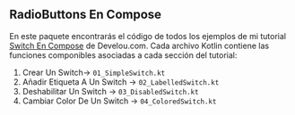 
## RadioButtons En Compose  

En este paquete encontrarás el código de todos los ejemplos de mi tutorial [Switch En Compose](https://www.develou.com/switch-en-compose/) de Develou.com.
Cada archivo Kotlin contiene las funciones componibles asociadas a cada sección del tutorial:  

1. Crear Un Switch-> `01_SimpleSwitch.kt`
2. Añadir Etiqueta A Un Switch -> `02_LabelledSwitch.kt`
3. Deshabilitar Un Switch -> `03_DisabledSwitch.kt`
4. Cambiar Color De Un Switch -> `04_ColoredSwitch.kt`
